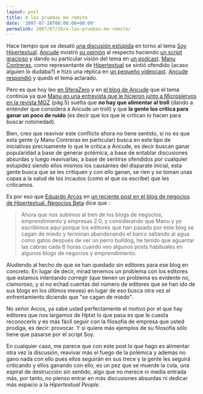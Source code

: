 ```yaml
---
layout: post
title: A las pruebas me remito
date: '2007-07-28T00:00:00+00:00'
permalink: 2007/07/28/a-las-pruebas-me-remito/
---
```

Hace tiempo que se desató <a href="http://resistancefutile.com/2007/07/02/yo-no-soy-hipertextual/">una discusión estúpida</a> en torno al tema <a href="http://hipertextual.com/soy/?reload">Soy Hipertextual</a>. <a href="http://www.ancude.net/myblog/">Ancude</a> mostró <a href="http://www.ancude.net/myblog/2007/07/03/si-somos-alguien/">su opinión</a> al respecto haciendo <a href="http://www.ancude.net/soy/">un script gracioso</a> y dando su particular visión del tema en <a href="http://www.ancude.net/myblog/2007/07/06/y-la-luz-se-hizo/">un podcast</a>. <a href="http://proletarium.org">Manu Contreras</a>, como representante de <a href="http://hipertextual.com">Hipertextual</a> se sintió ofendido (acaso alguien lo dudaba?) e hizo una réplica en <a href="http://proletarium.org/2007/07/11/respuesta-a-ancude/">un pequeño videocast</a>. <a href="http://www.ancude.net/myblog/2007/07/12/respuesta-a-manu-contreras/">Ancude respondió</a> y quedó el tema aclarado.

Pero es que hoy leo <a href="http://www.sferazero.com/archivos/2007/07/me-pregunto">en SferaZero</a> y en <a href="http://www.ancude.net/myblog/2007/07/27/segunda-parte/">el blog de Ancude</a> que el tema continúa ya que <a href="http://magnoliart.com/mgz/mgz_02.pdf">Manu en una entrevista que le hicieron junto a Microsiervos en la revista MGZ</a> (pág.5) suelta que <strong>no hay que alimentar al troll</strong> (dando a entender que considera a Ancude un troll) y que <strong>la gente los critica para ganar un poco de ruido</strong> (es decir que los que le critican lo hacen para buscar notoriedad).  

Bien, creo que reavivar este conflicto ahora no tiene sentido, si no es que esta gente (y Manu Contreras en particular) busca en este tipo de iniciativas precisamente lo que le critica a Ancude, es decir buscan ganar popularidad a base de generar polémica, a base de entablar discusiones absurdas y luego reavivarlas, a base de sentirse ofendidos por cualquier estupidez siendo ellos mismos los causantes del disparate inicial, esta gente busca que se les critiquen y con ello ganan, se ríen y se toman unas copas a la salud de los incautos (como el que os escribe) que les criticamos.

Es por eso que <a href="http://arcos.cc/">Eduardo Arcos</a> en <a href="http://negociosb.com/2007/07/25/tres-cosas-que-no-soporto-de-los-blogs-de-negocios-y-emprendimiento/">un reciente post en el blog de negocios de Hipertextual, Negocios Beta</a> dice que : 
<blockquote>Ahora que nos subimos al tren de los blogs de negocios, emprendimiento y empresas 2.0, y considerando que Manu y yo escribimos aquí porque los editores que han pasado por este blog se cagan de miedo y terminan abandonando el barco saltando al agua como gatos después de ver un perro bulldog, he tenido que aguantar las cabras cada 6 horas cuando veo algunos posts habituales en algunos blogs de negocios y emprendimiento.</blockquote>
Aludiendo al hecho de que se han quedado sin editores para ese blog en concreto. En lugar de decir, mirad tenemos un problema con los editores que estamos intentando corregir (que tienen un problema es evidente no, clamoroso, y si no echad cuentas del número de editores que se han ido de sus blogs en los últimos meses) en lugar de eso busca otra vez el enfrentamiento diciendo que "se cagan de miedo".

No señor Arcos, ya sabe usted perfectamente el motivo por el que hay editores que nos largamos de Hptxt lo que pasa es que le cuesta reconocerlo y es más fácil seguir con la filosofía de empresa que usted prodiga, es decir: provocar. Y si quiere más ejemplos de su filosofía sólo tiene que pasarse por el script Soy. 

En cualquier caso, me parece que con este post lo que hago es alimentar otra vez la discusión, reavivar más el fuego de la polémica y además no gano nada con ello pues ellos seguirán en sus trece y la gente les seguirá criticando y ellos ganando con ello, es un pez que se muerde la cola, una espiral de destrucción sin sentido, algo que no merece ni media entrada más, por tanto, no pienso entrar en más discusiones absurdas ni dedicar más espacio a la <em>Hipertextual People</em>. 

